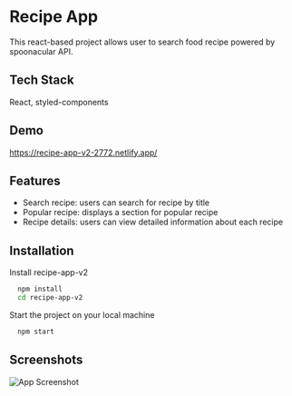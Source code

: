 # Recipe App

This react-based project allows user to search food recipe powered by spoonacular API.

## Tech Stack

React, styled-components

## Demo

https://recipe-app-v2-2772.netlify.app/

## Features

- Search recipe: users can search for recipe by title
- Popular recipe: displays a section for popular recipe
- Recipe details: users can view detailed information about each recipe

## Installation

Install recipe-app-v2

```bash
  npm install
  cd recipe-app-v2
```

Start the project on your local machine

```bash
  npm start
```

## Screenshots

![App Screenshot](https://i.ibb.co/fHbmqj9/Recipe-App.png)
